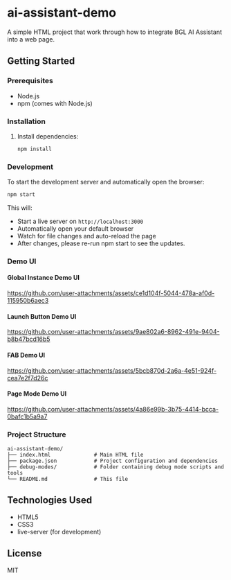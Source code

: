 # ai-assistant-demo

A simple HTML project that work through how to integrate BGL AI Assistant into a web page.

## Getting Started

### Prerequisites

- Node.js
- npm (comes with Node.js)

### Installation

1. Install dependencies:
   ```bash
   npm install
   ```

### Development

To start the development server and automatically open the browser:

```bash
npm start
```

This will:
- Start a live server on `http://localhost:3000`
- Automatically open your default browser
- Watch for file changes and auto-reload the page
- After changes, please re-run npm start to see the updates.

### Demo UI

#### Global Instance Demo UI


https://github.com/user-attachments/assets/ce1d104f-5044-478a-af0d-115950b6aec3


#### Launch Button Demo UI


https://github.com/user-attachments/assets/9ae802a6-8962-491e-9404-b8b47bcd16b5


#### FAB Demo UI


https://github.com/user-attachments/assets/5bcb870d-2a6a-4e51-924f-cea7e2f7d26c


#### Page Mode Demo UI


https://github.com/user-attachments/assets/4a86e99b-3b75-4414-bcca-0bafc1b5a9a7



### Project Structure

```
ai-assistant-demo/
├── index.html              # Main HTML file
├── package.json            # Project configuration and dependencies
├── debug-modes/            # Folder containing debug mode scripts and tools
└── README.md               # This file
```

## Technologies Used

- HTML5
- CSS3
- live-server (for development)

## License

MIT 
